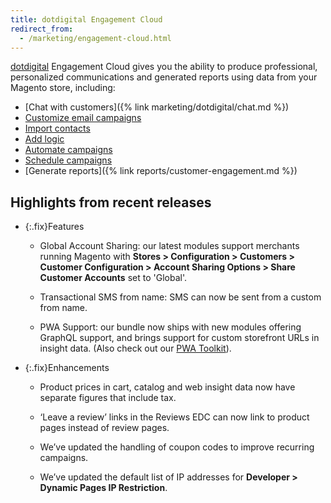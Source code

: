 ```yaml
---
title: dotdigital Engagement Cloud
redirect_from:
  - /marketing/engagement-cloud.html
---
```


[dotdigital][1] Engagement Cloud gives you the ability to produce professional, personalized communications and generated reports using data from your Magento store, including:

- [Chat with customers]({% link marketing/dotdigital/chat.md %})
- [Customize email campaigns][2]
- [Import contacts][3]
- [Add logic][4]
- [Automate campaigns][5]
- [Schedule campaigns][6]
- [Generate reports]({% link reports/customer-engagement.md %})

## Highlights from recent releases

- {:.fix}Features

   - Global Account Sharing: our latest modules support merchants running Magento with **Stores > Configuration > Customers > Customer Configuration > Account Sharing Options > Share Customer Accounts** set to 'Global'.

   - Transactional SMS from name: SMS can now be sent from a custom from name.

   - PWA Support: our bundle now ships with new modules offering GraphQL support, and brings support for custom storefront URLs in insight data. (Also check out our [PWA Toolkit][7]).

- {:.fix}Enhancements

   - Product prices in cart, catalog and web insight data now have separate figures that include tax.

   - ‘Leave a review’ links in the Reviews EDC can now link to product pages instead of review pages.

   - We’ve updated the handling of coupon codes to improve recurring campaigns.

  - We’ve updated the default list of IP addresses for **Developer > Dynamic Pages IP Restriction**.

[1]: https://dotdigital.com/
[2]: https://support.dotdigital.com/hc/en-gb/articles/115001930050-Email-campaigns-an-overview
[3]: https://support.dotdigital.com/hc/en-gb/articles/212211898-Importing-contacts-into-an-address-book
[4]: https://support.dotdigital.com/hc/en-gb/articles/212213938-Using-decisions-to-branch-automated-programs
[5]: https://support.dotdigital.com/hc/en-gb/articles/212213998-Automated-and-triggered-campaigns-an-overview
[6]: https://support.dotdigital.com/hc/en-gb/articles/212213998-Automated-and-triggered-campaigns-an-overview
[7]: https://github.com/dotmailer/ec-magento-pwa-toolkit